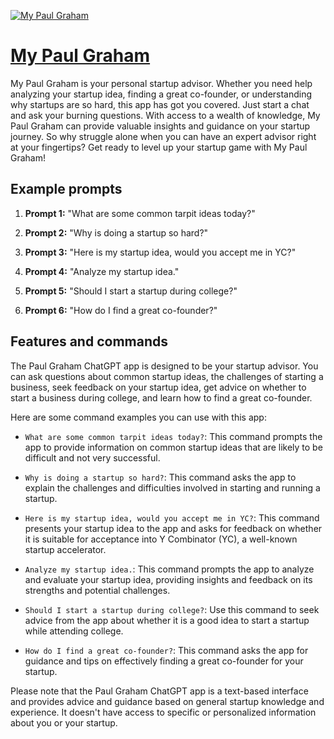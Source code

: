 [![My Paul Graham](https://files.oaiusercontent.com/file-2ETYRiwqAMqK7g6r0CsHOPfG?se=2123-10-17T15%3A35%3A16Z&sp=r&sv=2021-08-06&sr=b&rscc=max-age%3D31536000%2C%20immutable&rscd=attachment%3B%20filename%3Da03c767b-26b7-423e-b7cd-58cc97373dc7.png&sig=X1hz6sfafu0VqDPjg5r6aZ4UIoaHfMLUpB62D6ap7Uc%3D)](https://chat.openai.com/g/g-nCf83y8kH-my-paul-graham)

# [My Paul Graham](https://chat.openai.com/g/g-nCf83y8kH-my-paul-graham)

My Paul Graham is your personal startup advisor. Whether you need help analyzing your startup idea, finding a great co-founder, or understanding why startups are so hard, this app has got you covered. Just start a chat and ask your burning questions. With access to a wealth of knowledge, My Paul Graham can provide valuable insights and guidance on your startup journey. So why struggle alone when you can have an expert advisor right at your fingertips? Get ready to level up your startup game with My Paul Graham!

## Example prompts

1. **Prompt 1:** "What are some common tarpit ideas today?"

2. **Prompt 2:** "Why is doing a startup so hard?"

3. **Prompt 3:** "Here is my startup idea, would you accept me in YC?"

4. **Prompt 4:** "Analyze my startup idea."

5. **Prompt 5:** "Should I start a startup during college?"

6. **Prompt 6:** "How do I find a great co-founder?"

## Features and commands

The Paul Graham ChatGPT app is designed to be your startup advisor. You can ask questions about common startup ideas, the challenges of starting a business, seek feedback on your startup idea, get advice on whether to start a business during college, and learn how to find a great co-founder.

Here are some command examples you can use with this app:

- `What are some common tarpit ideas today?`: This command prompts the app to provide information on common startup ideas that are likely to be difficult and not very successful.

- `Why is doing a startup so hard?`: This command asks the app to explain the challenges and difficulties involved in starting and running a startup.

- `Here is my startup idea, would you accept me in YC?`: This command presents your startup idea to the app and asks for feedback on whether it is suitable for acceptance into Y Combinator (YC), a well-known startup accelerator.

- `Analyze my startup idea.`: This command prompts the app to analyze and evaluate your startup idea, providing insights and feedback on its strengths and potential challenges.

- `Should I start a startup during college?`: Use this command to seek advice from the app about whether it is a good idea to start a startup while attending college.

- `How do I find a great co-founder?`: This command asks the app for guidance and tips on effectively finding a great co-founder for your startup.

Please note that the Paul Graham ChatGPT app is a text-based interface and provides advice and guidance based on general startup knowledge and experience. It doesn't have access to specific or personalized information about you or your startup.